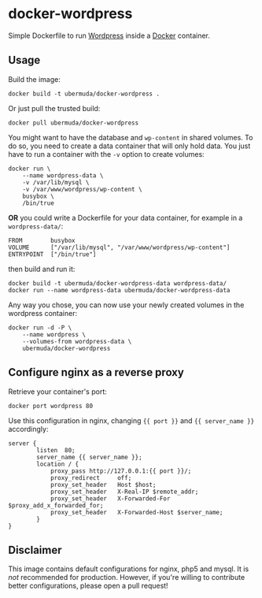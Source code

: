 docker-wordpress
================

Simple Dockerfile to run [Wordpress](http://wordpress.com/) inside a [Docker](http://docker.io) container.

Usage
-----

Build the image:

    docker build -t ubermuda/docker-wordpress .

Or just pull the trusted build:

    docker pull ubermuda/docker-wordpress

You might want to have the database and `wp-content` in shared volumes. To do so, you need to create a data container that will only hold data. You just have to run a container with the `-v` option to create volumes:

    docker run \
        --name wordpress-data \
        -v /var/lib/mysql \
        -v /var/www/wordpress/wp-content \
        busybox \
        /bin/true

__OR__ you could write a Dockerfile for your data container, for example in a `wordpress-data/`:

    FROM        busybox
    VOLUME      ["/var/lib/mysql", "/var/www/wordpress/wp-content"]
    ENTRYPOINT  ["/bin/true"]

then build and run it:

    docker build -t ubermuda/docker-wordpress-data wordpress-data/
    docker run --name wordpress-data ubermuda/docker-wordpress-data

Any way you chose, you can now use your newly created volumes in the wordpress container:

    docker run -d -P \
        --name wordpress \
        --volumes-from wordpress-data \
        ubermuda/docker-wordpress

Configure nginx as a reverse proxy
----------------------------------

Retrieve your container's port:

    docker port wordpress 80

Use this configuration in nginx, changing `{{ port }}` and `{{ server_name }}` accordingly:

    server {
            listen  80;
            server_name {{ server_name }};
            location / {
                proxy_pass http://127.0.0.1:{{ port }}/;
                proxy_redirect     off;
                proxy_set_header   Host $host;
                proxy_set_header   X-Real-IP $remote_addr;
                proxy_set_header   X-Forwarded-For $proxy_add_x_forwarded_for;
                proxy_set_header   X-Forwarded-Host $server_name;
            }
    }

Disclaimer
----------

This image contains default configurations for nginx, php5 and mysql. It is *not* recommended for production. However, if you're willing to contribute better configurations, please open a pull request!